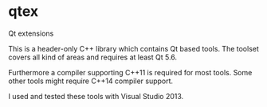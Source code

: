 # qtex
Qt extensions

This is a header-only C++ library which contains Qt based tools.
The toolset covers all kind of areas and requires at least Qt 5.6.

Furthermore a compiler supporting C++11 is required for most tools.
Some other tools might require C++14 compiler support.

I used and tested these tools with Visual Studio 2013.

